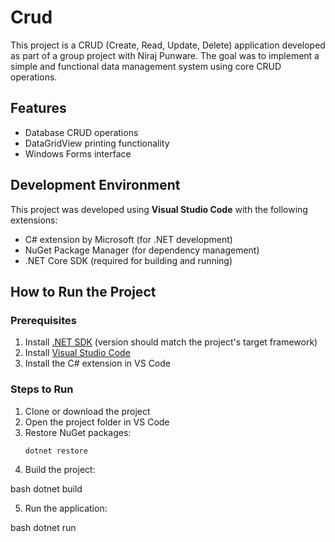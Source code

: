 # Crud
This project is a CRUD (Create, Read, Update, Delete) application developed as part of a group project with Niraj Punware. The goal was to implement a simple and functional data management system using core CRUD operations.


## Features

- Database CRUD operations
- DataGridView printing functionality
- Windows Forms interface

## Development Environment

This project was developed using **Visual Studio Code** with the following extensions:
- C# extension by Microsoft (for .NET development)
- NuGet Package Manager (for dependency management)
- .NET Core SDK (required for building and running)

## How to Run the Project

### Prerequisites
1. Install [.NET SDK](https://dotnet.microsoft.com/download) (version should match the project's target framework)
2. Install [Visual Studio Code](https://code.visualstudio.com/)
3. Install the C# extension in VS Code

### Steps to Run
1. Clone or download the project
2. Open the project folder in VS Code
3. Restore NuGet packages:
   ```bash
   dotnet restore
4. Build the project:

bash
dotnet build

5. Run the application:

bash
dotnet run


